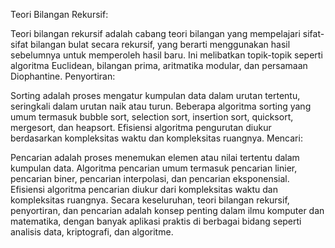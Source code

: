 Teori Bilangan Rekursif:

Teori bilangan rekursif adalah cabang teori bilangan yang mempelajari sifat-sifat bilangan bulat secara rekursif, yang berarti menggunakan hasil sebelumnya untuk memperoleh hasil baru.
Ini melibatkan topik-topik seperti algoritma Euclidean, bilangan prima, aritmatika modular, dan persamaan Diophantine.
Penyortiran:

Sorting adalah proses mengatur kumpulan data dalam urutan tertentu, seringkali dalam urutan naik atau turun.
Beberapa algoritma sorting yang umum termasuk bubble sort, selection sort, insertion sort, quicksort, mergesort, dan heapsort.
Efisiensi algoritma pengurutan diukur berdasarkan kompleksitas waktu dan kompleksitas ruangnya.
Mencari:

Pencarian adalah proses menemukan elemen atau nilai tertentu dalam kumpulan data.
Algoritma pencarian umum termasuk pencarian linier, pencarian biner, pencarian interpolasi, dan pencarian eksponensial.
Efisiensi algoritma pencarian diukur dari kompleksitas waktu dan kompleksitas ruangnya.
Secara keseluruhan, teori bilangan rekursif, penyortiran, dan pencarian adalah konsep penting dalam ilmu komputer dan matematika, dengan banyak aplikasi praktis di berbagai bidang seperti analisis data, kriptografi, dan algoritme.